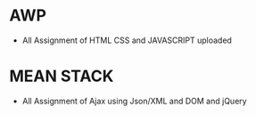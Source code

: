 # AWP
- All Assignment of HTML CSS and JAVASCRIPT uploaded

# MEAN STACK
- All Assignment of Ajax using Json/XML and DOM and jQuery 
